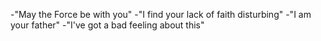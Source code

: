 -"May the Force be with you"
-"I find your lack of faith disturbing"
-"I am your father"
-"I've got a bad feeling about this"
